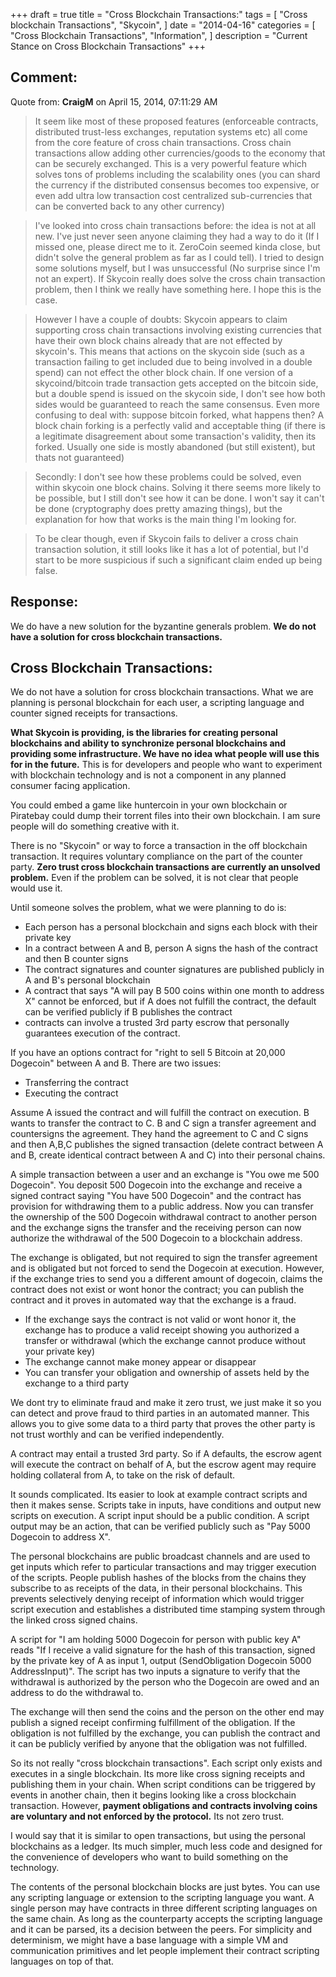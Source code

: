 +++
draft = true
title = "Cross Blockchain Transactions:"
tags = [
    "Cross blockchain Transactions",
    "Skycoin",
]
date = "2014-04-16"
categories = [
    "Cross Blockchain Transactions",
    "Information",
]
description = "Current Stance on Cross Blockchain Transactions"
+++

## Comment:

Quote from: **CraigM** on April 15, 2014, 07:11:29 AM
>It seem like most of these proposed features (enforceable contracts, distributed trust-less exchanges, reputation systems etc) all come from the core feature of cross chain transactions. Cross chain transactions allow adding other currencies/goods to the economy that can be securely exchanged. This is a very powerful feature which solves tons of problems including the scalability ones (you can shard the currency if the distributed consensus becomes too expensive, or even add ultra low transaction cost centralized sub-currencies that can be converted back to any other currency)

>I've looked into cross chain transactions before: the idea is not at all new. I've just never seen anyone claiming they had a way to do it (If I missed one, please direct me to it. ZeroCoin seemed kinda close, but didn't solve the general problem as far as I could tell). I tried to design some solutions myself, but I was unsuccessful (No surprise since I'm not an expert). If Skycoin really does solve the cross chain transaction problem, then I think we really have something here. I hope this is the case.

>However I have a couple of doubts: Skycoin appears to claim supporting cross chain transactions involving existing currencies that have their own block chains already that are not effected by skycoin's. This means that actions on the skycoin side (such as a transaction failing to get included due to being involved in a double spend) can not effect the other block chain. If one version of a skycoind/bitcoin trade transaction gets accepted on the bitcoin side, but a double spend is issued on the skycoin side, I don't see how both sides would be guaranteed to reach the same consensus. Even more confusing to deal with: suppose bitcoin forked, what happens then? A block chain forking is a perfectly valid and acceptable thing (if there is a legitimate disagreement about some transaction's validity, then its forked. Usually one side is mostly abandoned (but still existent), but thats not guaranteed)

>Secondly: I don't see how these problems could be solved, even within skycoin one block chains. Solving it there seems more likely to be possible, but I still don't see how it can be done. I won't say it can't be done (cryptography does pretty amazing things), but the explanation for how that works is the main thing I'm looking for.

>To be clear though, even if Skycoin fails to deliver a cross chain transaction solution, it still looks like it has a lot of potential, but I'd start to be more suspicious if such a significant claim ended up being false.

## Response:

We do have a new solution for the byzantine generals problem. **We do not have a solution for cross blockchain transactions.**

## Cross Blockchain Transactions:

We do not have a solution for cross blockchain transactions. What we are planning is personal blockchain for each user, a scripting language and counter signed receipts for transactions.

**What Skycoin is providing, is the libraries for creating personal blockchains and ability to synchronize personal blockchains and providing some infrastructure. We have no idea what people will use this for in the future.** This is for developers and people who want to experiment with blockchain technology and is not a component in any planned consumer facing application.

You could embed a game like huntercoin in your own blockchain or Piratebay could dump their torrent files into their own blockchain. I am sure people will do something creative with it.

There is no "Skycoin" or way to force a transaction in the off blockchain transaction. It requires voluntary compliance on the part of the counter party. **Zero trust cross blockchain transactions are currently an unsolved problem.** Even if the problem can be solved, it is not clear that people would use it.

Until someone solves the problem, what we were planning to do is:
- Each person has a personal blockchain and signs each block with their private key
- In a contract between A and B, person A signs the hash of the contract and then B counter signs
- The contract signatures and counter signatures are published publicly in A and B's personal blockchain
- A contract that says "A will pay B 500 coins within one month to address X" cannot be enforced, but if A does not fulfill the contract, the default can be verified publicly if B publishes the contract
- contracts can involve a trusted 3rd party escrow that personally guarantees execution of the contract.

If you have an options contract for "right to sell 5 Bitcoin at 20,000 Dogecoin" between A and B. There are two issues:
- Transferring the contract
- Executing the contract

Assume A issued the contract and will fulfill the contract on execution. B wants to transfer the contract to C. B and C sign a transfer agreement and countersigns the agreement. They hand the agreement to C and C signs and then A,B,C publishes the signed transaction (delete contract between A and B, create identical contract between A and C) into their personal chains.

A simple transaction between a user and an exchange is "You owe me 500 Dogecoin". You deposit 500 Dogecoin into the exchange and receive a signed contract saying "You have 500 Dogecoin" and the contract has provision for withdrawing them to a public address.  Now you can transfer the ownership of the 500 Dogecoin withdrawal contract to another person and the exchange signs the transfer and the receiving person can now authorize the withdrawal of the 500 Dogecoin to a blockchain address.

The exchange is obligated, but not required to sign the transfer agreement and is obligated but not forced to send the Dogecoin at execution. However, if the exchange tries to send you a different amount of dogecoin, claims the contract does not exist or wont honor the contract; you can publish the contract and it proves in automated way that the exchange is a fraud.
- If the exchange says the contract is not valid or wont honor it, the exchange has to produce a valid receipt showing you authorized a transfer or withdrawal (which the exchange cannot produce without your private key)
- The exchange cannot make money appear or disappear
- You can transfer your obligation and ownership of assets held by the exchange to a third party

We dont try to eliminate fraud and make it zero trust, we just make it so you can detect and prove fraud to third parties in an automated manner. This allows you to give some data to a third party that proves the other party is not trust worthly and can be verified independently.

A contract may entail a trusted 3rd party. So if A defaults, the escrow agent will execute the contract on behalf of A, but the escrow agent may require holding collateral from A, to take on the risk of default.

It sounds complicated. Its easier to look at example contract scripts and then it makes sense. Scripts take in inputs, have conditions and output new scripts on execution. A script input should be a public condition. A script output may be an action, that can be verified publicly such as "Pay 5000 Dogecoin to address X".

The personal blockchains are public broadcast channels and are used to get inputs which refer to particular transactions and may trigger execution of the scripts. People publish hashes of the blocks from the chains they subscribe to as receipts of the data, in their personal blockchains. This prevents selectively denying receipt of information which would trigger script execution and establishes a distributed time stamping system through the linked cross signed chains.

A script for "I am holding 5000 Dogecoin for person with public key A" reads "If I receive a valid signature for the hash of this transaction, signed by the private key of A as input 1, output (SendObligation Dogecoin 5000 AddressInput)". The script has two inputs a signature to verify that the withdrawal is authorized by the person who the Dogecoin are owed and an address to do the withdrawal to.

The exchange will then send the coins and the person on the other end may publish a signed receipt confirming fulfillment of the obligation. If the obligation is not fulfilled by the exchange, you can publish the contract and it can be publicly verified by anyone that the obligation was not fulfilled.

So its not really "cross blockchain transactions". Each script only exists and executes in a single blockchain. Its more like cross signing receipts and publishing them in your chain. When script conditions can be triggered by events in another chain, then it begins looking like a cross blockchain transaction. However, **payment obligations and contracts involving coins are voluntary and not enforced by the protocol.** Its not zero trust.

I would say that it is similar to open transactions, but using the personal blockchains as a ledger. Its much simpler, much less code and designed for the convenience of developers who want to build something on the technology.

The contents of the personal blockchain blocks are just bytes. You can use any scripting language or extension to the scripting language you want. A single person may have contracts in three different scripting languages on the same chain. As long as the counterparty accepts the scripting language and it can be parsed, its a decision between the peers.  For simplicity and determinism, we might have a base language with a simple VM and communication primitives and let people implement their contract scripting languages on top of that.
